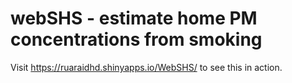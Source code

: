 # webSHS - estimate home PM concentrations from smoking
Visit https://ruaraidhd.shinyapps.io/WebSHS/ to see this in action.
